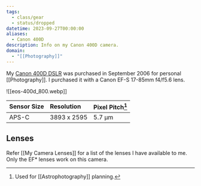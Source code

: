 ```yaml
---
tags:
  - class/gear
  - status/dropped
datetime: 2023-09-27T00:00:00
aliases:
  - Canon 400D
description: Info on my Canon 400D camera.
domain:
  - "[[Photography]]"
---
```

My [Canon 400D DSLR](https://en.wikipedia.org/wiki/Canon_EOS_400D) was purchased in September 2006 for personal [[Photography]]. I purchased it with a Canon EF-S 17-85mm f4/f5.6 lens.

![[eos-400d_800.webp]]

| Sensor Size | Resolution  | Pixel Pitch[^1] |
|:----------- |:----------- |:----------- |
| APS-C       | 3893 x 2595 | 5.7 µm      |

## Lenses
Refer [[My Camera Lenses]] for a list of the lenses I have available to me. Only the EF* lenses work on this camera.

[^1]: Used for [[Astrophotography]] planning.



